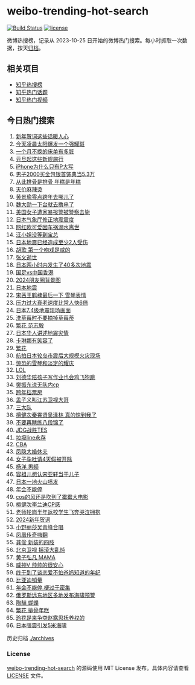 # weibo-trending-hot-search

[![Build Status](https://github.com/justjavac/weibo-trending-hot-search/workflows/ci/badge.svg?branch=master)](https://github.com/justjavac/weibo-trending-hot-search/actions)
[![license](https://img.shields.io/github/license/justjavac/weibo-trending-hot-search)](https://github.com/justjavac/weibo-trending-hot-search/blob/master/LICENSE)

微博热搜榜，记录从 2023-10-25 日开始的微博热门搜索。每小时抓取一次数据，按天[归档](./archives)。

## 相关项目

- [知乎热搜榜](https://github.com/justjavac/zhihu-trending-top-search)
- [知乎热门话题](https://github.com/justjavac/zhihu-trending-hot-questions)
- [知乎热门视频](https://github.com/justjavac/zhihu-trending-hot-video)

## 今日热门搜索

<!-- BEGIN -->
<!-- 最后更新时间 Tue Jan 02 2024 05:15:37 GMT+0800 (China Standard Time) -->

1. [新年贺词这些话暖人心](https://s.weibo.com//weibo?q=%23%E6%96%B0%E5%B9%B4%E8%B4%BA%E8%AF%8D%E8%BF%99%E4%BA%9B%E8%AF%9D%E6%9A%96%E4%BA%BA%E5%BF%83%23&Refer=new_time)
1. [今天凌晨太阳爆发一个强耀斑](https://s.weibo.com//weibo?q=%23%E4%BB%8A%E5%A4%A9%E5%87%8C%E6%99%A8%E5%A4%AA%E9%98%B3%E7%88%86%E5%8F%91%E4%B8%80%E4%B8%AA%E5%BC%BA%E8%80%80%E6%96%91%23&t=31&band_rank=50&Refer=top)
1. [一个月不换的床单有多脏](https://s.weibo.com//weibo?q=%23%E4%B8%80%E4%B8%AA%E6%9C%88%E4%B8%8D%E6%8D%A2%E7%9A%84%E5%BA%8A%E5%8D%95%E6%9C%89%E5%A4%9A%E8%84%8F%23&t=31&band_rank=1&Refer=top)
1. [元旦起这些新规施行](https://s.weibo.com//weibo?q=%23%E5%85%83%E6%97%A6%E8%B5%B7%E8%BF%99%E4%BA%9B%E6%96%B0%E8%A7%84%E6%96%BD%E8%A1%8C%23&t=31&band_rank=3&Refer=top)
1. [iPhone为什么只有P大写](https://s.weibo.com//weibo?q=iPhone%E4%B8%BA%E4%BB%80%E4%B9%88%E5%8F%AA%E6%9C%89P%E5%A4%A7%E5%86%99&t=31&band_rank=2&Refer=top)
1. [男子2000买金包银首饰典当5.3万](https://s.weibo.com//weibo?q=%23%E7%94%B7%E5%AD%902000%E4%B9%B0%E9%87%91%E5%8C%85%E9%93%B6%E9%A6%96%E9%A5%B0%E5%85%B8%E5%BD%935.3%E4%B8%87%23&t=31&band_rank=6&Refer=top)
1. [从此排骨是排骨 年糕是年糕](https://s.weibo.com//weibo?q=%E4%BB%8E%E6%AD%A4%E6%8E%92%E9%AA%A8%E6%98%AF%E6%8E%92%E9%AA%A8%20%E5%B9%B4%E7%B3%95%E6%98%AF%E5%B9%B4%E7%B3%95&t=31&band_rank=4&Refer=top)
1. [天价麻辣烫](https://s.weibo.com//weibo?q=%E5%A4%A9%E4%BB%B7%E9%BA%BB%E8%BE%A3%E7%83%AB&t=31&band_rank=7&Refer=top)
1. [黄景瑜零点跨年去哪儿了](https://s.weibo.com//weibo?q=%23%E9%BB%84%E6%99%AF%E7%91%9C%E9%9B%B6%E7%82%B9%E8%B7%A8%E5%B9%B4%E5%8E%BB%E5%93%AA%E5%84%BF%E4%BA%86%23&t=31&band_rank=7&Refer=top)
1. [魏大勋一下台就去撸串了](https://s.weibo.com//weibo?q=%23%E9%AD%8F%E5%A4%A7%E5%8B%8B%E4%B8%80%E4%B8%8B%E5%8F%B0%E5%B0%B1%E5%8E%BB%E6%92%B8%E4%B8%B2%E4%BA%86%23&t=31&band_rank=30&Refer=top)
1. [美国女子遭家暴报警被警察击毙](https://s.weibo.com//weibo?q=%23%E7%BE%8E%E5%9B%BD%E5%A5%B3%E5%AD%90%E9%81%AD%E5%AE%B6%E6%9A%B4%E6%8A%A5%E8%AD%A6%E8%A2%AB%E8%AD%A6%E5%AF%9F%E5%87%BB%E6%AF%99%23&t=31&band_rank=41&Refer=top)
1. [日本气象厅修正地震震度](https://s.weibo.com//weibo?q=%23%E6%97%A5%E6%9C%AC%E6%B0%94%E8%B1%A1%E5%8E%85%E4%BF%AE%E6%AD%A3%E5%9C%B0%E9%9C%87%E9%9C%87%E5%BA%A6%23&t=31&band_rank=11&Refer=top)
1. [网红欧可爱因车祸溺水离世](https://s.weibo.com//weibo?q=%23%E7%BD%91%E7%BA%A2%E6%AC%A7%E5%8F%AF%E7%88%B1%E5%9B%A0%E8%BD%A6%E7%A5%B8%E6%BA%BA%E6%B0%B4%E7%A6%BB%E4%B8%96%23&t=31&band_rank=12&Refer=top)
1. [汪小姐没等到宝总](https://s.weibo.com//weibo?q=%E6%B1%AA%E5%B0%8F%E5%A7%90%E6%B2%A1%E7%AD%89%E5%88%B0%E5%AE%9D%E6%80%BB&t=31&band_rank=32&Refer=top)
1. [日本地震已经造成至少2人受伤](https://s.weibo.com//weibo?q=%23%E6%97%A5%E6%9C%AC%E5%9C%B0%E9%9C%87%E5%B7%B2%E7%BB%8F%E9%80%A0%E6%88%90%E8%87%B3%E5%B0%912%E4%BA%BA%E5%8F%97%E4%BC%A4%23&t=31&band_rank=14&Refer=top)
1. [胡歌 第一个吻戏是咸的](https://s.weibo.com//weibo?q=%E8%83%A1%E6%AD%8C%20%E7%AC%AC%E4%B8%80%E4%B8%AA%E5%90%BB%E6%88%8F%E6%98%AF%E5%92%B8%E7%9A%84&t=31&band_rank=8&Refer=top)
1. [张文逝世](https://s.weibo.com//weibo?q=%23%E5%BC%A0%E6%96%87%E9%80%9D%E4%B8%96%23&t=31&band_rank=9&Refer=top)
1. [日本两小时内发生了40多次地震](https://s.weibo.com//weibo?q=%23%E6%97%A5%E6%9C%AC%E4%B8%A4%E5%B0%8F%E6%97%B6%E5%86%85%E5%8F%91%E7%94%9F%E4%BA%8640%E5%A4%9A%E6%AC%A1%E5%9C%B0%E9%9C%87%23&t=31&band_rank=17&Refer=top)
1. [国足vs中国香港](https://s.weibo.com//weibo?q=%E5%9B%BD%E8%B6%B3vs%E4%B8%AD%E5%9B%BD%E9%A6%99%E6%B8%AF&t=31&band_rank=13&Refer=top)
1. [2024朋友圈背景图](https://s.weibo.com//weibo?q=2024%E6%9C%8B%E5%8F%8B%E5%9C%88%E8%83%8C%E6%99%AF%E5%9B%BE&t=31&band_rank=5&Refer=top)
1. [日本地震](https://s.weibo.com//weibo?q=%23%E6%97%A5%E6%9C%AC%E5%9C%B0%E9%9C%87%23&t=31&band_rank=20&Refer=top)
1. [宋茜王鹤棣最后一下 雪琴表情](https://s.weibo.com//weibo?q=%E5%AE%8B%E8%8C%9C%E7%8E%8B%E9%B9%A4%E6%A3%A3%E6%9C%80%E5%90%8E%E4%B8%80%E4%B8%8B%20%E9%9B%AA%E7%90%B4%E8%A1%A8%E6%83%85&t=31&band_rank=10&Refer=top)
1. [压力过大衰老速度比常人快6倍](https://s.weibo.com//weibo?q=%23%E5%8E%8B%E5%8A%9B%E8%BF%87%E5%A4%A7%E8%A1%B0%E8%80%81%E9%80%9F%E5%BA%A6%E6%AF%94%E5%B8%B8%E4%BA%BA%E5%BF%AB6%E5%80%8D%23&t=31&band_rank=22&Refer=top)
1. [日本7.4级地震现场画面](https://s.weibo.com//weibo?q=%23%E6%97%A5%E6%9C%AC7.4%E7%BA%A7%E5%9C%B0%E9%9C%87%E7%8E%B0%E5%9C%BA%E7%94%BB%E9%9D%A2%23&t=31&band_rank=26&Refer=top)
1. [洗草莓时不要摘掉草莓蒂](https://s.weibo.com//weibo?q=%E6%B4%97%E8%8D%89%E8%8E%93%E6%97%B6%E4%B8%8D%E8%A6%81%E6%91%98%E6%8E%89%E8%8D%89%E8%8E%93%E8%92%82&t=31&band_rank=18&Refer=top)
1. [繁花 范志毅](https://s.weibo.com//weibo?q=%E7%B9%81%E8%8A%B1%20%E8%8C%83%E5%BF%97%E6%AF%85&t=31&band_rank=15&Refer=top)
1. [日本华人讲述地震灾情](https://s.weibo.com//weibo?q=%23%E6%97%A5%E6%9C%AC%E5%8D%8E%E4%BA%BA%E8%AE%B2%E8%BF%B0%E5%9C%B0%E9%9C%87%E7%81%BE%E6%83%85%23&t=31&band_rank=23&Refer=top)
1. [卡琳娜有笑容了](https://s.weibo.com//weibo?q=%23%E5%8D%A1%E7%90%B3%E5%A8%9C%E6%9C%89%E7%AC%91%E5%AE%B9%E4%BA%86%23&t=31&band_rank=28&Refer=top)
1. [繁花](https://s.weibo.com//weibo?q=%E7%B9%81%E8%8A%B1&t=31&band_rank=24&Refer=top)
1. [航拍日本轮岛市震后大规模火灾现场](https://s.weibo.com//weibo?q=%23%E8%88%AA%E6%8B%8D%E6%97%A5%E6%9C%AC%E8%BD%AE%E5%B2%9B%E5%B8%82%E9%9C%87%E5%90%8E%E5%A4%A7%E8%A7%84%E6%A8%A1%E7%81%AB%E7%81%BE%E7%8E%B0%E5%9C%BA%23&t=31&band_rank=36&Refer=top)
1. [惊恐的雪琴和淡定的耀庆](https://s.weibo.com//weibo?q=%E6%83%8A%E6%81%90%E7%9A%84%E9%9B%AA%E7%90%B4%E5%92%8C%E6%B7%A1%E5%AE%9A%E7%9A%84%E8%80%80%E5%BA%86&t=31&band_rank=38&Refer=top)
1. [LOL](https://s.weibo.com//weibo?q=LOL&t=31&band_rank=29&Refer=top)
1. [刘德华陪孩子写作业也会鸡飞狗跳](https://s.weibo.com//weibo?q=%23%E5%88%98%E5%BE%B7%E5%8D%8E%E9%99%AA%E5%AD%A9%E5%AD%90%E5%86%99%E4%BD%9C%E4%B8%9A%E4%B9%9F%E4%BC%9A%E9%B8%A1%E9%A3%9E%E7%8B%97%E8%B7%B3%23&t=31&band_rank=35&Refer=top)
1. [樊振东说无队内cp](https://s.weibo.com//weibo?q=%23%E6%A8%8A%E6%8C%AF%E4%B8%9C%E8%AF%B4%E6%97%A0%E9%98%9F%E5%86%85cp%23&t=31&band_rank=31&Refer=top)
1. [跨年档票房](https://s.weibo.com//weibo?q=%E8%B7%A8%E5%B9%B4%E6%A1%A3%E7%A5%A8%E6%88%BF&t=31&band_rank=22&Refer=top)
1. [孟子义叫江苏卫视大哥](https://s.weibo.com//weibo?q=%23%E5%AD%9F%E5%AD%90%E4%B9%89%E5%8F%AB%E6%B1%9F%E8%8B%8F%E5%8D%AB%E8%A7%86%E5%A4%A7%E5%93%A5%23&t=31&band_rank=25&Refer=top)
1. [三大队](https://s.weibo.com//weibo?q=%E4%B8%89%E5%A4%A7%E9%98%9F&t=31&band_rank=42&Refer=top)
1. [檀健次秦霄贤吴泽林 真的惊到我了](https://s.weibo.com//weibo?q=%E6%AA%80%E5%81%A5%E6%AC%A1%E7%A7%A6%E9%9C%84%E8%B4%A4%E5%90%B4%E6%B3%BD%E6%9E%97%20%E7%9C%9F%E7%9A%84%E6%83%8A%E5%88%B0%E6%88%91%E4%BA%86&t=31&band_rank=21&Refer=top)
1. [不要再瞎练八段锦了](https://s.weibo.com//weibo?q=%E4%B8%8D%E8%A6%81%E5%86%8D%E7%9E%8E%E7%BB%83%E5%85%AB%E6%AE%B5%E9%94%A6%E4%BA%86&t=31&band_rank=39&Refer=top)
1. [JDG战胜TES](https://s.weibo.com//weibo?q=JDG%E6%88%98%E8%83%9CTES&t=31&band_rank=42&Refer=top)
1. [垃圾line永存](https://s.weibo.com//weibo?q=%E5%9E%83%E5%9C%BEline%E6%B0%B8%E5%AD%98&t=31&band_rank=7&Refer=top)
1. [CBA](https://s.weibo.com//weibo?q=CBA&t=31&band_rank=33&Refer=top)
1. [凤隐大婚休夫](https://s.weibo.com//weibo?q=%E5%87%A4%E9%9A%90%E5%A4%A7%E5%A9%9A%E4%BC%91%E5%A4%AB&t=31&band_rank=34&Refer=top)
1. [女子孕吐请4天假被开除](https://s.weibo.com//weibo?q=%23%E5%A5%B3%E5%AD%90%E5%AD%95%E5%90%90%E8%AF%B74%E5%A4%A9%E5%81%87%E8%A2%AB%E5%BC%80%E9%99%A4%23&t=31&band_rank=40&Refer=top)
1. [杨洋 男频](https://s.weibo.com//weibo?q=%E6%9D%A8%E6%B4%8B%20%E7%94%B7%E9%A2%91&t=31&band_rank=27&Refer=top)
1. [容祖儿想认宋亚轩当干儿子](https://s.weibo.com//weibo?q=%23%E5%AE%B9%E7%A5%96%E5%84%BF%E6%83%B3%E8%AE%A4%E5%AE%8B%E4%BA%9A%E8%BD%A9%E5%BD%93%E5%B9%B2%E5%84%BF%E5%AD%90%23&t=31&band_rank=34&Refer=top)
1. [日本一地火山喷发](https://s.weibo.com//weibo?q=%23%E6%97%A5%E6%9C%AC%E4%B8%80%E5%9C%B0%E7%81%AB%E5%B1%B1%E5%96%B7%E5%8F%91%23&t=31&band_rank=19&Refer=top)
1. [年会不能停](https://s.weibo.com//weibo?q=%E5%B9%B4%E4%BC%9A%E4%B8%8D%E8%83%BD%E5%81%9C&t=31&band_rank=48&Refer=top)
1. [cos的风还是吹到了霉霉大电影](https://s.weibo.com//weibo?q=%23cos%E7%9A%84%E9%A3%8E%E8%BF%98%E6%98%AF%E5%90%B9%E5%88%B0%E4%BA%86%E9%9C%89%E9%9C%89%E5%A4%A7%E7%94%B5%E5%BD%B1%23&t=31&band_rank=25&Refer=top)
1. [檀健次李兰迪CP感](https://s.weibo.com//weibo?q=%E6%AA%80%E5%81%A5%E6%AC%A1%E6%9D%8E%E5%85%B0%E8%BF%AACP%E6%84%9F&t=31&band_rank=36&Refer=top)
1. [老师轮岗半年返校学生飞奔哭泣拥抱](https://s.weibo.com//weibo?q=%23%E8%80%81%E5%B8%88%E8%BD%AE%E5%B2%97%E5%8D%8A%E5%B9%B4%E8%BF%94%E6%A0%A1%E5%AD%A6%E7%94%9F%E9%A3%9E%E5%A5%94%E5%93%AD%E6%B3%A3%E6%8B%A5%E6%8A%B1%23&t=31&band_rank=50&Refer=top)
1. [2024新年贺词](https://s.weibo.com//weibo?q=%232024%E6%96%B0%E5%B9%B4%E8%B4%BA%E8%AF%8D%23&Refer=new_time)
1. [小野丽莎吴青峰合唱](https://s.weibo.com//weibo?q=%E5%B0%8F%E9%87%8E%E4%B8%BD%E8%8E%8E%E5%90%B4%E9%9D%92%E5%B3%B0%E5%90%88%E5%94%B1&t=31&band_rank=42&Refer=top)
1. [凤凰传奇嗨翻](https://s.weibo.com//weibo?q=%E5%87%A4%E5%87%B0%E4%BC%A0%E5%A5%87%E5%97%A8%E7%BF%BB&t=31&band_rank=46&Refer=top)
1. [龚俊 新装的四肢](https://s.weibo.com//weibo?q=%E9%BE%9A%E4%BF%8A%20%E6%96%B0%E8%A3%85%E7%9A%84%E5%9B%9B%E8%82%A2&t=31&band_rank=33&Refer=top)
1. [北京卫视 摇滚大乱炖](https://s.weibo.com//weibo?q=%E5%8C%97%E4%BA%AC%E5%8D%AB%E8%A7%86%20%E6%91%87%E6%BB%9A%E5%A4%A7%E4%B9%B1%E7%82%96&t=31&band_rank=36&Refer=top)
1. [黄子弘凡 MAMA](https://s.weibo.com//weibo?q=%E9%BB%84%E5%AD%90%E5%BC%98%E5%87%A1%20MAMA&t=31&band_rank=37&Refer=top)
1. [威神V 帅帅的很安心](https://s.weibo.com//weibo?q=%E5%A8%81%E7%A5%9EV%20%E5%B8%85%E5%B8%85%E7%9A%84%E5%BE%88%E5%AE%89%E5%BF%83&t=31&band_rank=48&Refer=top)
1. [终于到了谈恋爱不怕爸妈知道的年纪](https://s.weibo.com//weibo?q=%E7%BB%88%E4%BA%8E%E5%88%B0%E4%BA%86%E8%B0%88%E6%81%8B%E7%88%B1%E4%B8%8D%E6%80%95%E7%88%B8%E5%A6%88%E7%9F%A5%E9%81%93%E7%9A%84%E5%B9%B4%E7%BA%AA&t=31&band_rank=46&Refer=top)
1. [比亚迪销量](https://s.weibo.com//weibo?q=%E6%AF%94%E4%BA%9A%E8%BF%AA%E9%94%80%E9%87%8F&t=31&band_rank=43&Refer=top)
1. [年会不能停 梗过于密集](https://s.weibo.com//weibo?q=%E5%B9%B4%E4%BC%9A%E4%B8%8D%E8%83%BD%E5%81%9C%20%E6%A2%97%E8%BF%87%E4%BA%8E%E5%AF%86%E9%9B%86&t=31&band_rank=16&Refer=top)
1. [俄罗斯远东地区多地发布海啸预警](https://s.weibo.com//weibo?q=%23%E4%BF%84%E7%BD%97%E6%96%AF%E8%BF%9C%E4%B8%9C%E5%9C%B0%E5%8C%BA%E5%A4%9A%E5%9C%B0%E5%8F%91%E5%B8%83%E6%B5%B7%E5%95%B8%E9%A2%84%E8%AD%A6%23&t=31&band_rank=47&Refer=top)
1. [陶喆 蝴蝶](https://s.weibo.com//weibo?q=%E9%99%B6%E5%96%86%20%E8%9D%B4%E8%9D%B6&t=31&band_rank=44&Refer=top)
1. [繁花 排骨年糕](https://s.weibo.com//weibo?q=%E7%B9%81%E8%8A%B1%20%E6%8E%92%E9%AA%A8%E5%B9%B4%E7%B3%95&t=31&band_rank=45&Refer=top)
1. [玲花是来争夺赵露思抚养权的](https://s.weibo.com//weibo?q=%E7%8E%B2%E8%8A%B1%E6%98%AF%E6%9D%A5%E4%BA%89%E5%A4%BA%E8%B5%B5%E9%9C%B2%E6%80%9D%E6%8A%9A%E5%85%BB%E6%9D%83%E7%9A%84&t=31&band_rank=49&Refer=top)
1. [日本强震引发5米海啸](https://s.weibo.com//weibo?q=%23%E6%97%A5%E6%9C%AC%E5%BC%BA%E9%9C%87%E5%BC%95%E5%8F%915%E7%B1%B3%E6%B5%B7%E5%95%B8%23&t=31&band_rank=50&Refer=top)

<!-- END -->

历史归档 [./archives](./archives)

### License

[weibo-trending-hot-search](https://github.com/justjavac/weibo-trending-hot-search) 的源码使用 MIT License
发布。具体内容请查看 [LICENSE](./LICENSE) 文件。
